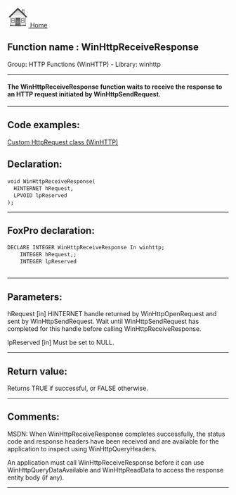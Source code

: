 [<img src="../../images/home.png"> Home ](https://github.com/VFPX/Win32API)  

## Function name : WinHttpReceiveResponse
Group: HTTP Functions (WinHTTP) - Library: winhttp    
***  


#### The WinHttpReceiveResponse function waits to receive the response to an HTTP request initiated by WinHttpSendRequest.
***  


## Code examples:
[Custom HttpRequest class (WinHTTP)](../../samples/sample_397.md)  

## Declaration:
```foxpro  
void WinHttpReceiveResponse(
  HINTERNET hRequest,
  LPVOID lpReserved
);  
```  
***  


## FoxPro declaration:
```foxpro  
DECLARE INTEGER WinHttpReceiveResponse In winhttp;
	INTEGER hRequest,;
	INTEGER lpReserved
  
```  
***  


## Parameters:
hRequest 
[in] HINTERNET handle returned by WinHttpOpenRequest and sent by WinHttpSendRequest. Wait until WinHttpSendRequest has completed for this handle before calling WinHttpReceiveResponse. 

lpReserved 
[in] Must be set to NULL.   
***  


## Return value:
Returns TRUE if successful, or FALSE otherwise.  
***  


## Comments:
MSDN: When WinHttpReceiveResponse completes successfully, the status code and response headers have been received and are available for the application to inspect using WinHttpQueryHeaders.   
  
An application must call WinHttpReceiveResponse before it can use WinHttpQueryDataAvailable and WinHttpReadData to access the response entity body (if any).  
  
***  

